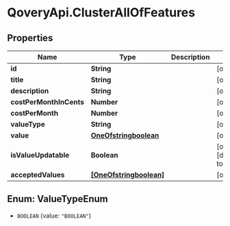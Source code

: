# QoveryApi.ClusterAllOfFeatures

## Properties

Name | Type | Description | Notes
------------ | ------------- | ------------- | -------------
**id** | **String** |  | [optional] 
**title** | **String** |  | [optional] 
**description** | **String** |  | [optional] 
**costPerMonthInCents** | **Number** |  | [optional] 
**costPerMonth** | **Number** |  | [optional] 
**valueType** | **String** |  | [optional] 
**value** | [**OneOfstringboolean**](OneOfstringboolean.md) |  | [optional] 
**isValueUpdatable** | **Boolean** |  | [optional] [default to false]
**acceptedValues** | [**[OneOfstringboolean]**](OneOfstringboolean.md) |  | [optional] 



## Enum: ValueTypeEnum


* `BOOLEAN` (value: `"BOOLEAN"`)




